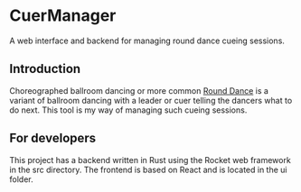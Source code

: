 # CuerManager
A web interface and backend for managing round dance cueing sessions.

## Introduction

Choreographed ballroom dancing or more common [Round Dance](http://www.rounddancing.net/dance/index.html) is a variant of ballroom dancing with a leader or cuer
telling the dancers what to do next. This tool is my way of managing such cueing sessions.

## For developers

This project has a backend written in Rust using the Rocket web framework in the src directory. The frontend is 
based on React and is located in the ui folder.
